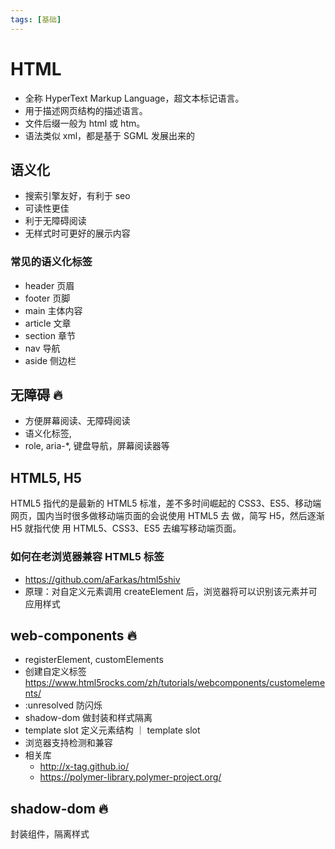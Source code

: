 ```yaml
---
tags: [基础]
---
```


# HTML

-   全称 HyperText Markup Language，超文本标记语言。
-   用于描述网页结构的描述语言。
-   文件后缀一般为 html 或 htm。
-   语法类似 xml，都是基于 SGML 发展出来的

## 语义化

-   搜索引擎友好，有利于 seo
-   可读性更佳
-   利于无障碍阅读
-   无样式时可更好的展示内容

### 常见的语义化标签

-   header 页眉
-   footer 页脚
-   main 主体内容
-   article 文章
-   section 章节
-   nav 导航
-   aside 侧边栏

## 无障碍 🔥

-   方便屏幕阅读、无障碍阅读
-   语义化标签,
-   role, aria-\*, 键盘导航，屏幕阅读器等

## HTML5, H5

HTML5 指代的是最新的 HTML5 标准，差不多时间崛起的 CSS3、ES5、移动端网页，国内当时很多做移动端页面的会说使用 HTML5 去 做，简写 H5，然后逐渐 H5 就指代使
用 HTML5、CSS3、ES5 去编写移动端页面。

### 如何在老浏览器兼容 HTML5 标签

-   https://github.com/aFarkas/html5shiv
-   原理：对自定义元素调用 createElement 后，浏览器将可以识别该元素并可应用样式

## web-components 🔥

-   registerElement, customElements
-   创建自定义标签 https://www.html5rocks.com/zh/tutorials/webcomponents/customelements/
-   :unresolved 防闪烁
-   shadow-dom 做封装和样式隔离
-   template slot 定义元素结构 ｜ template slot
-   浏览器支持检测和兼容
-   相关库
    -   http://x-tag.github.io/
    -   https://polymer-library.polymer-project.org/

## shadow-dom 🔥

封装组件，隔离样式
